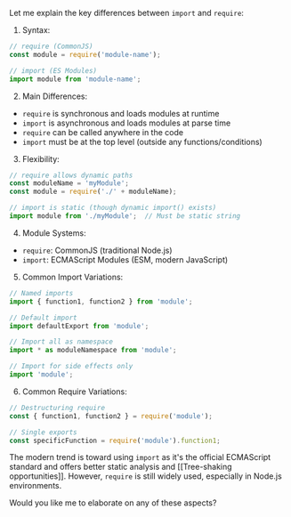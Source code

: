 Let me explain the key differences between `import` and `require`:

1. Syntax:
```javascript
// require (CommonJS)
const module = require('module-name');

// import (ES Modules)
import module from 'module-name';
```

2. Main Differences:
- `require` is synchronous and loads modules at runtime
- `import` is asynchronous and loads modules at parse time
- `require` can be called anywhere in the code
- `import` must be at the top level (outside any functions/conditions)

3. Flexibility:
```javascript
// require allows dynamic paths
const moduleName = 'myModule';
const module = require('./' + moduleName);

// import is static (though dynamic import() exists)
import module from './myModule';  // Must be static string
```

4. Module Systems:
- `require`: CommonJS (traditional Node.js)
- `import`: ECMAScript Modules (ESM, modern JavaScript)

5. Common Import Variations:
```javascript
// Named imports
import { function1, function2 } from 'module';

// Default import
import defaultExport from 'module';

// Import all as namespace
import * as moduleNamespace from 'module';

// Import for side effects only
import 'module';
```

6. Common Require Variations:
```javascript
// Destructuring require
const { function1, function2 } = require('module');

// Single exports
const specificFunction = require('module').function1;
```

The modern trend is toward using `import` as it's the official ECMAScript standard and offers better static analysis and [[Tree-shaking opportunities]]. However, `require` is still widely used, especially in Node.js environments.

Would you like me to elaborate on any of these aspects?
